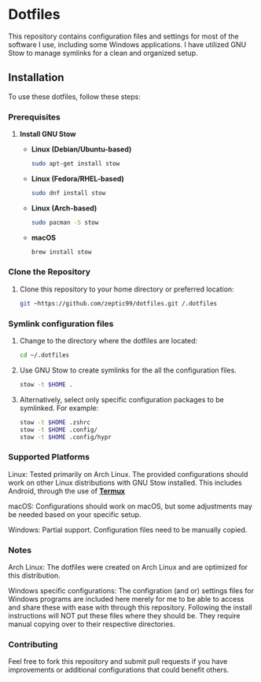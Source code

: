 # Dotfiles

This repository contains configuration files and settings for most of the software I use, including some Windows applications. I have utilized GNU Stow to manage symlinks for a clean and organized setup.

## Installation

To use these dotfiles, follow these steps:

### Prerequisites

1. **Install GNU Stow**

   - **Linux (Debian/Ubuntu-based)**

     ```bash
     sudo apt-get install stow
     ```

   - **Linux (Fedora/RHEL-based)**

     ```bash
     sudo dnf install stow
     ```

   - **Linux (Arch-based)**

     ```bash
     sudo pacman -S stow
     ```

   - **macOS**

     ```bash
     brew install stow
     ```

### Clone the Repository

1. Clone this repository to your home directory or preferred location:

   ```bash
   git ~https://github.com/zeptic99/dotfiles.git /.dotfiles
   ```

### Symlink configuration files

1. Change to the directory where the dotfiles are located:
    
    ```bash
    cd ~/.dotfiles
    ```

2. Use GNU Stow to create symlinks for the all the configuration files. 

    ```bash
    stow -t $HOME .
    ```

3. Alternatively, select only specific configuration packages to be symlinked. For example:

    ```bash
    stow -t $HOME .zshrc
    stow -t $HOME .config/
    stow -t $HOME .config/hypr
    ```

### Supported Platforms

Linux: Tested primarily on Arch Linux. The provided configurations should work on other Linux distributions with GNU Stow installed. This includes Android, through the use of [**Termux**](https://github.com/termux/termux-app)

macOS: Configurations should work on macOS, but some adjustments may be needed based on your specific setup.

Windows: Partial support. Configuration files need to be manually copied.

 ### Notes

Arch Linux: The dotfiles were created on Arch Linux and are optimized for this distribution.

Windows specific configurations: The configration (and or) settings files for Windows programs are included here merely for me to be able to access and share these with ease with through this repository. Following the install instructions will NOT put these files where they should be. They require manual copying over to their respective directories.

### Contributing

Feel free to fork this repository and submit pull requests if you have improvements or additional configurations that could benefit others.


